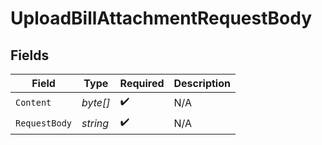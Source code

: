 # UploadBillAttachmentRequestBody


## Fields

| Field              | Type               | Required           | Description        |
| ------------------ | ------------------ | ------------------ | ------------------ |
| `Content`          | *byte[]*           | :heavy_check_mark: | N/A                |
| `RequestBody`      | *string*           | :heavy_check_mark: | N/A                |